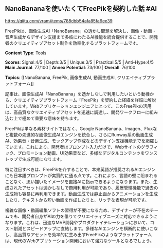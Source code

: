 ## NanoBananaを使いたくてFreePikを契約した話 #AI

https://qiita.com/vram/items/788dbb54afa85fa6ee39

FreePikは、画像生成AI「NanoBanana」の透かし問題を解決し、画像・動画・音声生成からデザイン支援まで多岐にわたるAI機能を統合提供することで、開発者のクリエイティブアセット制作を効率化するプラットフォームです。

**Content Type**: Tools

**Scores**: Signal:4/5 | Depth:3/5 | Unique:3/5 | Practical:5/5 | Anti-Hype:4/5
**Main Journal**: 77/100 | **Annex Potential**: 73/100 | **Overall**: 76/100

**Topics**: [[NanoBanana, FreePik, 画像生成AI, 動画生成AI, クリエイティブプラットフォーム]]

記事は、画像生成AI「NanoBanana」を透かしなしで利用したいという動機から、クリエイティブプラットフォーム「FreePik」を契約した経緯を詳細に解説しています。Webアプリケーションエンジニアにとって、このFreePikの活用は、高品質なクリエイティブアセットを迅速に調達し、開発ワークフローに組み込む上で極めて重要な意味を持ちます。

FreePikは単なる素材サイトではなく、Google NanoBanana、Imagen、Fluxなど複数の先進的な画像生成AIエンジンを統合し、さらにRunway系の動画生成AI、効果音・音楽生成、モックアップ作成などのデザイン支援機能までを網羅しています。これにより、開発者はプロンプト入力だけで、Webサイトのグラフィック、プロモーション動画、UI効果音など、多様なデジタルコンテンツをワンストップで生成可能になります。

特に注目すべきは、FreePikを介することで、本来英語が推奨されるAIエンジンにも日本語プロンプトが実質的に通る点です。これにより、言語の壁に阻まれることなく、思い描いたイメージを直接AIに指示できるようになります。また、生成されたアセットは透かしなしで商用利用が可能であり、履歴管理機能で過去の生成物も容易に再利用できます。動画生成では静止画からアニメーションを生成したり、テキストから短い動画を作成したりと、リッチな表現が可能です。

複雑な画像・動画編集ソフトの習得が不要になるため、デザイナーが不在のチームでも、開発者自身がAIの力を借りてクリエイティブニーズに対応できるようになります。これは、迅速なMVP開発やプロダクトイテレーションにおいて、コスト削減とスピードアップに直結します。多様なAIエンジンを横断的に使いこなし、高品質なアセットを効率的に生み出すFreePikのようなプラットフォームは、現代のWebアプリケーション開発において強力なツールとなるでしょう。